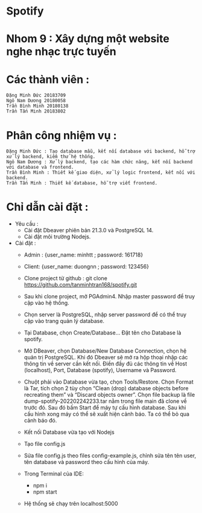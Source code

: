 # Spotify

# Nhom 9 : Xây dựng một website nghe nhạc trực tuyến
# Các thành viên : 
    Đặng Minh Đức 20183709
    Ngô Nam Dương 20180058
    Trần Bình Minh 20180138
    Trần Tấn Minh 20183802

# Phân công nhiệm vụ : 
    Đặng Minh Đức : Tạo database mẫu, kết nối database với backend, hỗ trợ xử lý backend, kiểm thử hệ thống.
    Ngô Nam Dương : Xử lý backend, tạo các hàm chức năng, kết nối backend với database và frontend.
    Trần Bình Minh : Thiết kế giao diện, xử lý logic frontend, kết nối với backend. 
    Trần Tấn Minh : Thiết kế database, hỗ trợ viết frontend.

# Chỉ dẫn cài đặt : 

- Yêu cầu : 
    - Cài đặt Dbeaver phiên bản 21.3.0 và PostgreSQL 14.  
    - Cài đặt môi trường Nodejs.
- Cài đặt : 
    - Admin : {user_name: minhtt ; password: 161718}
    - Client: {user_name: duongnn ; password: 123456}

    
  - Clone project từ github : git clone https://github.com/tanminhtran168/spotify.git

  - Sau khi clone project, mở PGAdmin4. Nhập master password để truy cập vào hệ thống.  
  - Chọn server là PostgreSQL, nhập server password để có thể truy cập vào trang quản lý database.  
  - Tại Database, chọn Create/Database… Đặt tên cho Database là spotify.  
  - Mở DBeaver, chọn Database/New Database Connection, chọn hệ quản trị PostgreSQL. Khi đó Dbeaver sẽ mở ra hộp thoại nhập các thông tin về server cần kết nối. Điền đầy đủ các thông tin về Host (localhost), Port, Database (spotify), Username và Password.  
  - Chuột phải vào Database vừa tạo, chọn Tools/Restore. Chọn Format là Tar, tích chọn 2 tùy chọn “Clean (drop) database objects before recreating  them” và “Discard objects owner”. Chọn file backup là file dump-spotify-202202242233.tar nằm trong file main đã clone về trước đó. Sau đó bấm Start để máy tự cấu hình database. Sau khi cấu hình xong máy có thể sẽ xuất hiện cảnh báo. Ta có thể bỏ qua cảnh báo đó.  

  - Kết nối Database vừa tạo với Nodejs 
   - Tạo file config.js   
   - Sửa file config.js theo files config-example.js, chỉnh sửa tên tên user, tên database và password theo cấu hình của máy. 

  - Trong Terminal của IDE:   
      - npm i   
      - npm start  
  - Hệ thống sẽ chạy trên localhost:5000  
